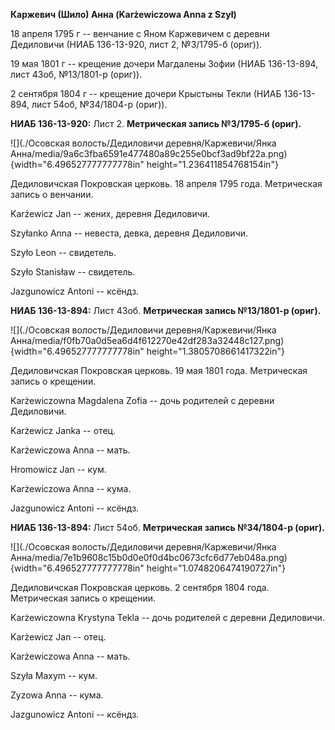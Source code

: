 **Каржевич (Шило) Анна (Karżewiczowa Anna z Szył)**

18 апреля 1795 г -- венчание с Яном Каржевичем с деревни Дедиловичи
(НИАБ 136-13-920, лист 2, №3/1795-б (ориг)).

19 мая 1801 г -- крещение дочери Магдалены Зофии (НИАБ 136-13-894, лист
43об, №13/1801-р (ориг)).

2 сентября 1804 г -- крещение дочери Крыстыны Текли (НИАБ 136-13-894,
лист 54об, №34/1804-р (ориг)).

**НИАБ 136-13-920:** Лист 2. **Метрическая запись №3/1795-б (ориг).**

![](./Осовская волость/Дедиловичи деревня/Каржевичи/Янка Анна/media/9a6c3fba6591e477480a89c255e0bcf3ad9bf22a.png){width="6.496527777777778in"
height="1.236411854768154in"}

Дедиловичская Покровская церковь. 18 апреля 1795 года. Метрическая
запись о венчании.

Karżewicz Jan -- жених, деревня Дедиловичи.

Szyłanko Anna -- невеста, девка, деревня Дедиловичи.

Szyło Leon -- свидетель.

Szyło Stanisław -- свидетель.

Jazgunowicz Antoni -- ксёндз.

**НИАБ 136-13-894:** Лист 43об. **Метрическая запись №13/1801-р
(ориг).**

![](./Осовская волость/Дедиловичи деревня/Каржевичи/Янка Анна/media/f0fb70a0d5ea6d4f612270e42df283a32448c127.png){width="6.496527777777778in"
height="1.3805708661417322in"}

Дедиловичская Покровская церковь. 19 мая 1801 года. Метрическая запись о
крещении.

Karżewiczowna Magdalena Zofia -- дочь родителей с деревни Дедиловичи.

Karżewicz Janka -- отец.

Karżewiczowa Anna -- мать.

Hromowicz Jan -- кум.

Karżewiczowa Anna -- кума.

Jazgunowicz Antoni -- ксёндз.

**НИАБ 136-13-894:** Лист 54об. **Метрическая запись №34/1804-р
(ориг).**

![](./Осовская волость/Дедиловичи деревня/Каржевичи/Янка Анна/media/7e1b9608c15b0d0e0f0d4bc0673cfc6d77eb048a.png){width="6.496527777777778in"
height="1.0748206474190727in"}

Дедиловичская Покровская церковь. 2 сентября 1804 года. Метрическая
запись о крещении.

Karżewiczowna Krystyna Tekla -- дочь родителей с деревни Дедиловичи.

Karżewicz Jan -- отец.

Karżewiczowa Anna -- мать.

Szyła Maxym -- кум.

Zyzowa Anna -- кума.

Jazgunowicz Antoni -- ксёндз.

